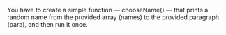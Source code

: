 You have to create a simple function — chooseName() — that prints a random name from the provided array (names) to the provided paragraph (para), and then run it once.
